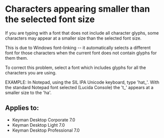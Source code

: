 # Characters appearing smaller than the selected font size

<p>If you are typing with a font that does not include all character glyphs, some characters may appear at a smaller size than the selected font size.</p>

<p>This is due to Windows font-linking -- it automatically selects a different font for those characters when the current font does not contain glyphs for them them.</p>

<p>To correct this problem, select a font which includes glyphs for all the characters you are using.</p>

<p>EXAMPLE: In Notepad, using the SIL IPA Unicode keyboard, type 'hat_'. With the standard Notepad font selected (Lucida Console) the 't_' appears at a smaller size to the 'ha'.</p>

## Applies to:
 * Keyman Desktop Corporate 7.0
 * Keyman Desktop Light 7.0
 * Keyman Desktop Professional 7.0
